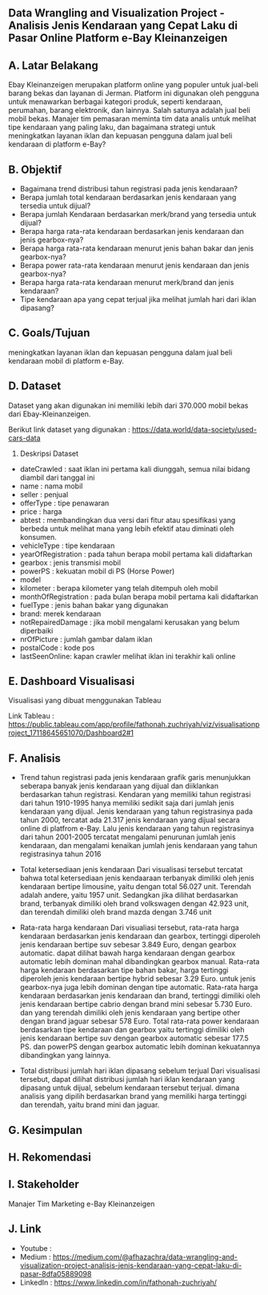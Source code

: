 

## Data Wrangling and Visualization Project - Analisis Jenis Kendaraan yang Cepat Laku di Pasar Online Platform e-Bay Kleinanzeigen


## A. Latar Belakang

Ebay Kleinanzeigen merupakan platform online yang populer untuk jual-beli barang bekas dan layanan di Jerman. Platform ini digunakan oleh pengguna untuk menawarkan berbagai kategori produk, seperti kendaraan, perumahan, barang elektronik, dan lainnya. Salah satunya adalah jual beli mobil bekas. Manajer tim pemasaran meminta tim data analis untuk melihat tipe kendaraan yang paling laku, dan bagaimana strategi untuk meningkatkan layanan iklan dan kepuasan pengguna dalam jual beli kendaraan di platform e-Bay?

## B. Objektif

* Bagaimana trend distribusi tahun registrasi pada jenis kendaraan?
* Berapa jumlah total kendaraan berdasarkan jenis kendaraan yang tersedia untuk dijual?
* Berapa jumlah Kendaraan berdasarkan merk/brand yang tersedia untuk dijual?
* Berapa harga rata-rata kendaraan berdasarkan jenis kendaraan dan jenis gearbox-nya?
* Berapa harga rata-rata kendaraan menurut jenis bahan bakar dan jenis gearbox-nya?
* Berapa power rata-rata kendaraan menurut jenis kendaraan dan jenis gearbox-nya?
* Berapa harga rata-rata kendaraan menurut merk/brand dan jenis kendaraan?
* Tipe kendaraan apa yang cepat terjual jika melihat jumlah hari dari iklan dipasang?

## C. Goals/Tujuan

meningkatkan layanan iklan dan kepuasan pengguna dalam jual beli kendaraan mobil di platform e-Bay.

## D. Dataset

Dataset yang akan digunakan ini memiliki lebih dari 370.000 mobil bekas dari Ebay-Kleinanzeigen.

Berikut link dataset yang digunakan : https://data.world/data-society/used-cars-data

1. Deskripsi Dataset
- dateCrawled : saat iklan ini pertama kali diunggah, semua nilai bidang diambil dari tanggal ini
- name : nama mobil
- seller : penjual
- offerType : tipe penawaran
- price : harga
- abtest : membandingkan dua versi dari fitur atau spesifikasi yang berbeda untuk melihat mana yang lebih efektif atau diminati oleh konsumen.
- vehicleType : tipe kendaraan
- yearOfRegistration : pada tahun berapa mobil pertama kali didaftarkan
- gearbox : jenis transmisi mobil
- powerPS : kekuatan mobil di PS (Horse Power)
- model
- kilometer : berapa kilometer yang telah ditempuh oleh mobil
- monthOfRegistration : pada bulan berapa mobil pertama kali didaftarkan
- fuelType : jenis bahan bakar yang digunakan
- brand: merek kendaraan
- notRepairedDamage : jika mobil mengalami kerusakan yang belum diperbaiki
- nrOfPicture : jumlah gambar dalam iklan
- postalCode : kode pos
- lastSeenOnline: kapan crawler melihat iklan ini terakhir kali online

## E. Dashboard Visualisasi

Visualisasi yang dibuat menggunakan Tableau

Link Tableau : https://public.tableau.com/app/profile/fathonah.zuchriyah/viz/visualisationproject_17118645651070/Dashboard2#1


## F. Analisis

* Trend tahun registrasi pada jenis kendaraan
  grafik garis menunjukkan seberapa banyak jenis kendaraan yang dijual dan diiklankan berdasarkan tahun registrasi. Kendaran yang memiliki tahun registrasi dari tahun 1910-1995 hanya memiliki sedikit saja dari jumlah jenis kendaraan yang dijual.
  Jenis kendaraan yang tahun registrasinya pada tahun 2000, tercatat ada 21.317 jenis kendaraan yang dijual secara online di platfrom e-Bay.
  Lalu jenis kendaraan yang tahun registrasinya dari tahun 2001-2005 tercatat mengalami penurunan jumlah jenis kendaraan, dan mengalami kenaikan jumlah jenis kendaraan yang tahun registrasinya tahun 2016

* Total ketersediaan jenis kendaraan
  Dari visualisasi tersebut tercatat bahwa total ketersediaan jenis kendaaraan terbanyak dimiliki oleh jenis kendaraan bertipe limousine, yaitu dengan total 56.027 unit. Terendah adalah andere, yaitu 1957 unit.
  Sedangkan jika dilihat berdasarkan brand, terbanyak dimiliki oleh brand volkswagen dengan 42.923 unit, dan terendah dimiliki oleh brand mazda dengan 3.746 unit

* Rata-rata harga kendaraan
  Dari visualiasi tersebut, rata-rata harga kendaraan berdasarkan jenis kendaraan dan gearbox, tertinggi diperoleh jenis kendaraan bertipe suv sebesar 3.849 Euro, dengan gearbox automatic. dapat dilihat bawah harga kendaraan dengan gearbox automatic lebih dominan mahal dibandingkan gearbox manual.
  Rata-rata harga kendaraan berdasarkan tipe bahan bakar, harga tertinggi diperoleh jenis kendaraan bertipe hybrid sebesar 3.29 Euro. untuk jenis gearbox-nya juga lebih dominan dengan tipe automatic.
  Rata-rata harga kendaraan berdasarkan jenis kendaraan dan brand, tertinggi dimiliki oleh jenis kendaraan bertipe cabrio dengan brand mini sebesar 5.730 Euro. dan yang terendah dimiliki oleh jenis kendaraan yang bertipe other dengan brand jaguar sebesar 578 Euro.
  Total rata-rata power kendaraan berdasarkan tipe kendaraan dan gearbox yaitu tertinggi dimiliki oleh jenis kendaraan bertipe suv dengan gearbox automatic sebesar 177.5 PS. dan powerPS dengan gearbox automatic lebih dominan kekuatannya dibandingkan yang lainnya.

* Total distribusi jumlah hari iklan dipasang sebelum terjual
  Dari visualisasi tersebut, dapat dilihat distribusi jumlah hari iklan kendaraan yang dipasang untuk dijual, sebelum kendaraan tersebut terjual.
  dimana analisis yang dipilih berdasarkan brand yang memiliki harga tertinggi dan terendah, yaitu brand mini dan jaguar.

## G. Kesimpulan

## H. Rekomendasi

## I. Stakeholder
Manajer Tim Marketing e-Bay Kleinanzeigen

## J. Link
* Youtube :
* Medium : https://medium.com/@afhazachra/data-wrangling-and-visualization-project-analisis-jenis-kendaraan-yang-cepat-laku-di-pasar-8dfa05889098
* LinkedIn : https://www.linkedin.com/in/fathonah-zuchriyah/
